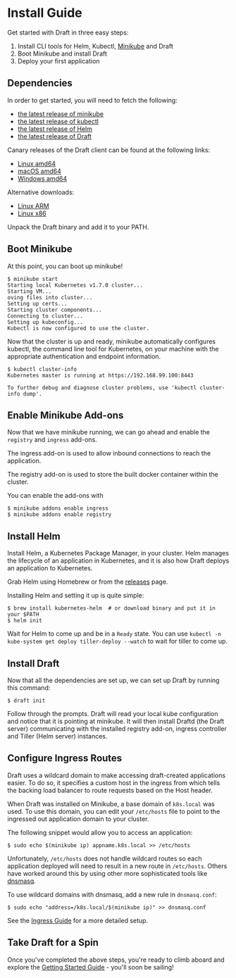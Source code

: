 # Install Guide

Get started with Draft in three easy steps:

1. Install CLI tools for Helm, Kubectl, [Minikube][] and Draft
2. Boot Minikube and install Draft
3. Deploy your first application

## Dependencies

In order to get started, you will need to fetch the following:

- [the latest release of minikube](https://github.com/kubernetes/minikube/releases)
- [the latest release of kubectl](https://kubernetes.io/docs/tasks/tools/install-kubectl/)
- [the latest release of Helm](https://github.com/kubernetes/helm/releases)
- [the latest release of Draft](https://github.com/Azure/draft/releases)

Canary releases of the Draft client can be found at the following links:

 - [Linux amd64](https://azuredraft.blob.core.windows.net/draft/draft-canary-linux-amd64.tar.gz)
 - [macOS amd64](https://azuredraft.blob.core.windows.net/draft/draft-canary-darwin-amd64.tar.gz)
 - [Windows amd64](https://azuredraft.blob.core.windows.net/draft/draft-canary-darwin-amd64.tar.gz)

Alternative downloads:

- [Linux ARM](https://azuredraft.blob.core.windows.net/draft/draft-canary-linux-arm.tar.gz)
- [Linux x86](https://azuredraft.blob.core.windows.net/draft/draft-canary-linux-386.tar.gz)

Unpack the Draft binary and add it to your PATH.

## Boot Minikube

At this point, you can boot up minikube!

```
$ minikube start
Starting local Kubernetes v1.7.0 cluster...
Starting VM...
oving files into cluster...
Setting up certs...
Starting cluster components...
Connecting to cluster...
Setting up kubeconfig...
Kubectl is now configured to use the cluster.
```

Now that the cluster is up and ready, minikube automatically configures kubectl, the command line tool for Kubernetes, on your machine with the appropriate authentication and endpoint information.

```
$ kubectl cluster-info
Kubernetes master is running at https://192.168.99.100:8443

To further debug and diagnose cluster problems, use 'kubectl cluster-info dump'.
```

## Enable Minikube Add-ons

Now that we have minikube running, we can go ahead and enable the `registry` and `ingress`
add-ons.

The ingress add-on is used to allow inbound connections to reach the application.

The registry add-on is used to store the built docker container within the cluster.

You can enable the add-ons with

```console
$ minikube addons enable ingress
$ minikube addons enable registry
```

## Install Helm

Install Helm, a Kubernetes Package Manager, in your cluster. Helm manages the lifecycle of an application in Kubernetes, and it is also how Draft deploys an application to Kubernetes.

Grab Helm using Homebrew or from the [releases](https://github.com/kubernetes/helm/releases) page.

Installing Helm and setting it up is quite simple:

```console
$ brew install kubernetes-helm  # or download binary and put it in your $PATH
$ helm init
```

Wait for Helm to come up and be in a `Ready` state. You can use `kubectl -n kube-system get deploy tiller-deploy --watch`
to wait for tiller to come up.

## Install Draft

Now that all the dependencies are set up, we can set up Draft by running this command:

```
$ draft init
```

Follow through the prompts. Draft will read your local kube configuration and notice that it is
pointing at minikube. It will then install Draftd (the Draft server) communicating with the
installed registry add-on, ingress controller and Tiller (Helm server) instances.

## Configure Ingress Routes

Draft uses a wildcard domain to make accessing draft-created applications easier. To do so, it
specifies a custom host in the ingress from which tells the backing load balancer to route requests
based on the Host header.

When Draft was installed on Minikube, a base domain of `k8s.local` was used. To use this domain, you
can edit your `/etc/hosts` file to point to the ingressed out application domain to your cluster.

The following snippet would allow you to access an application:

```
$ sudo echo $(minikube ip) appname.k8s.local >> /etc/hosts
```

Unfortunately, `/etc/hosts` does not handle wildcard routes so each application deployed will need
to result in a new route in `/etc/hosts`. Others have worked around this by using other more
sophisticated tools like [dnsmasq][].

To use wildcard domains with dnsmasq, add a new rule in `dnsmasq.conf`:

```
$ sudo echo "address=/k8s.local/$(minikube ip)" >> dnsmasq.conf
```

See the [Ingress Guide][] for a more detailed setup.

## Take Draft for a Spin

Once you've completed the above steps, you're ready to climb aboard and explore the
[Getting Started Guide][Getting Started] - you'll soon be sailing!


[dnsmasq]: https://wiki.archlinux.org/index.php/dnsmasq
[Getting Started]: getting-started.md
[Ingress Guide]: ingress.md
[minikube]: https://github.com/kubernetes/minikube
